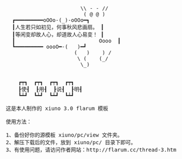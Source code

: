 <pre>
	                      \\ - - //
	                       ( @ @ )
	┏━━━━━━━━━oOOo-(_)-oOOo━┓
	┃人生若只如初见，何事秋风悲画扇。 ┃
	┃等闲变却故人心，却道故人心易变！ ┃
	┃                           Oooo  ┃
	┗━━━━━━━━━ oooO━-(   )━┛
	                    (   )    ) /
	                     \ (    (_/
	                      \_)


	  ┏┯┓  ┏┯┓  ┏┯┓  ┏┯┓
	  ┠使┨  ┠用┨  ┠说┨  ┠明┨
	  ┗┷┛  ┗┷┛  ┗┷┛  ┗┷┛

  这是本人制作的 xiuno 3.0 flarum 模板

  使用方法：

  1、备份好你的源模板 xiuno/pc/view 文件夹。
  2、解压下载后的文件，放到 xiuno/pc/ 目录下即可。
  3、有使用问题，请访问作者网站：http://flarum.cc/thread-3.htm

</pre>

